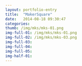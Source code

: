 ```yaml
---
layout: portfolio-entry
title:  "MakerSquare"
date:   2014-08-18 09:30:47
categories:
thumb: /img/mks/mks-01.png
img-full-01: /img/mks/mks-01.png
img-full-02: /img/mks/mks-03.png
img-full-03:
img-full-04:
img-full-05:
img-half-01:
---
```




[jekyll-gh]: https://github.com/jekyll/jekyll
[jekyll]:    http://jekyllrb.com
